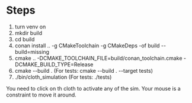 # Steps

1) turn venv on
2) mkdir build
3) cd build
4) conan install .. -g CMakeToolchain -g CMakeDeps -of build --build=missing
5) cmake .. -DCMAKE_TOOLCHAIN_FILE=build/conan_toolchain.cmake -DCMAKE_BUILD_TYPE=Release
6) cmake --build . (For tests:  cmake --build . --target tests)
7) ./bin/cloth_simulation (For tests:  ./tests)

You need to click on th cloth to activate any of the sim. Your mouse is a constraint to move it around.